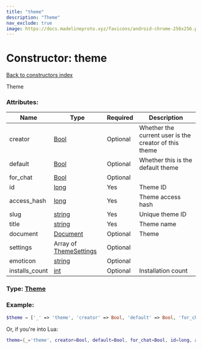 ```yaml
---
title: "theme"
description: "Theme"
nav_exclude: true
image: https://docs.madelineproto.xyz/favicons/android-chrome-256x256.png
---
```

# Constructor: theme  
[Back to constructors index](index.md)



Theme

### Attributes:

| Name     |    Type       | Required | Description |
|----------|---------------|----------|-------------|
|creator|[Bool](../types/Bool.md) | Optional|Whether the current user is the creator of this theme|
|default|[Bool](../types/Bool.md) | Optional|Whether this is the default theme|
|for\_chat|[Bool](../types/Bool.md) | Optional|
|id|[long](../types/long.md) | Yes|Theme ID|
|access\_hash|[long](../types/long.md) | Yes|Theme access hash|
|slug|[string](../types/string.md) | Yes|Unique theme ID|
|title|[string](../types/string.md) | Yes|Theme name|
|document|[Document](../types/Document.md) | Optional|Theme|
|settings|Array of [ThemeSettings](../types/ThemeSettings.md) | Optional|
|emoticon|[string](../types/string.md) | Optional|
|installs\_count|[int](../types/int.md) | Optional|Installation count|



### Type: [Theme](../types/Theme.md)


### Example:

```php
$theme = ['_' => 'theme', 'creator' => Bool, 'default' => Bool, 'for_chat' => Bool, 'id' => long, 'access_hash' => long, 'slug' => 'string', 'title' => 'string', 'document' => Document, 'settings' => [ThemeSettings, ThemeSettings], 'emoticon' => 'string', 'installs_count' => int];
```  


Or, if you're into Lua:

```lua
theme={_='theme', creator=Bool, default=Bool, for_chat=Bool, id=long, access_hash=long, slug='string', title='string', document=Document, settings={ThemeSettings}, emoticon='string', installs_count=int}

```


